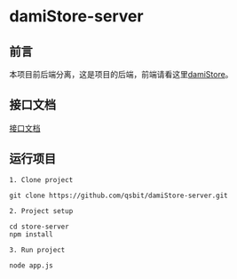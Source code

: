 # damiStore-server

## 前言


本项目前后端分离，这是项目的后端，前端请看这里[damiStore](https://github.com/qsbit/damiStore)。

## 接口文档

[接口文档](https://github.com/qsbit/damiStore-server/blob/master/docs/API.md)

## 运行项目
```
1. Clone project

git clone https://github.com/qsbit/damiStore-server.git

2. Project setup

cd store-server
npm install

3. Run project

node app.js
```

